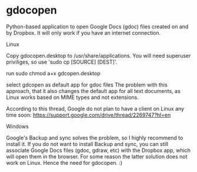# gdocopen
Python-based application to open Google Docs (gdoc) files created on and by Dropbox. It will only work if you have an internet connection. 

Linux

Copy gdocopen.desktop to /usr/share/applications.
You will need superuser priviliges, so use 'sudo cp [SOURCE] [DEST]'.

run sudo chmod a+x gdcopen.desktop

select gdcopen as default app for gdoc files
The problem with this approach, that it also changes the default app for all text documents, as Linux works based on MIME types and not extensions.

According to this thread, Google do not plan to have a client on Linux any time soon:
https://support.google.com/drive/thread/2269747?hl=en

Windows

Google's Backup and sync solves the problem, so I highly recommend to install it.
If you do not want to install Backup and sync, you can still associate Google Docs files (gdoc, gdraw, etc) with the Dropbox app, which will open them in the browser. For some reason the latter solution does not work on Linux. Hence the need for gdocopen. :)
